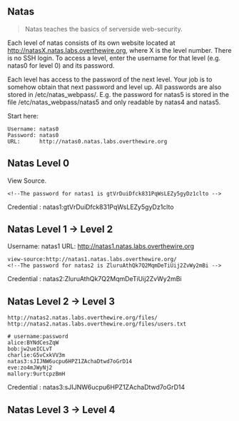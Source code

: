 ## Natas

> Natas teaches the basics of serverside web-security.

Each level of natas consists of its own website located at http://natasX.natas.labs.overthewire.org, where X is the level number. There is no SSH login. To access a level, enter the username for that level (e.g. natas0 for level 0) and its password.

Each level has access to the password of the next level. Your job is to somehow obtain that next password and level up. All passwords are also stored in /etc/natas_webpass/. E.g. the password for natas5 is stored in the file /etc/natas_webpass/natas5 and only readable by natas4 and natas5.

Start here:

```
Username: natas0
Password: natas0
URL:      http://natas0.natas.labs.overthewire.org
```

## Natas Level 0

View Source.

```
<!--The password for natas1 is gtVrDuiDfck831PqWsLEZy5gyDz1clto -->
```

Credential : natas1:gtVrDuiDfck831PqWsLEZy5gyDz1clto

## Natas Level 1 → Level 2

Username: natas1
URL:      http://natas1.natas.labs.overthewire.org


```
view-source:http://natas1.natas.labs.overthewire.org/
<!--The password for natas2 is ZluruAthQk7Q2MqmDeTiUij2ZvWy2mBi -->
```

Credential : natas2:ZluruAthQk7Q2MqmDeTiUij2ZvWy2mBi

## Natas Level 2 → Level 3

```
http://natas2.natas.labs.overthewire.org/files/
http://natas2.natas.labs.overthewire.org/files/users.txt

# username:password
alice:BYNdCesZqW
bob:jw2ueICLvT
charlie:G5vCxkVV3m
natas3:sJIJNW6ucpu6HPZ1ZAchaDtwd7oGrD14
eve:zo4mJWyNj2
mallory:9urtcpzBmH
```

Credential : natas3:sJIJNW6ucpu6HPZ1ZAchaDtwd7oGrD14


## Natas Level 3 → Level 4
